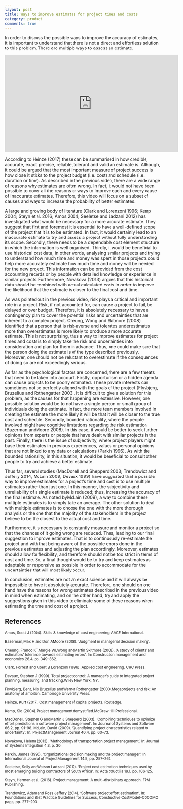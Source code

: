 ```yaml
---
layout: post
title: Ways to improve estimates for project times and costs
category: product
comments: true
---
```


In order to discuss the possible ways to improve the accuracy of estimates, it is important to understand that there
is not a direct and effortless solution to this problem. There are multiple ways to assess an estimate.

<iframe width="560" height="315" src="https://www.youtube.com/embed/eBt9dbsRLUI" frameborder="0" allow="autoplay; encrypted-media" allowfullscreen></iframe>

<br/>

According to
Heinze (2017) these can be summarised in how credible, accurate, exact, precise, reliable, tolerant and valid an
estimate is. Although, it could be argued that the most important measure of project success is how close it sticks
to the project budget (i.e. cost) and schedule (i.e. duration or time). As described in the previous video, there are a wide
range of reasons why estimates are often wrong. In fact, it would not have been possible to cover all the reasons or
ways to improve each and every cause of inaccurate estimates. Therefore, this video will focus on a subset of
causes and ways to increase the probability of better estimates.

A large and growing body of literature (Clark and Lorenzoni 1996; Kemp 2004; Steyn et al. 2016; Amos 2004; Seeletse
and Ladzani 2012) has investigated what would be necessary for a more accurate estimate. They suggest that first
and foremost it is essential to have a well-defined scope of the project that it is to be estimated. In fact, it would
certainly lead to an inaccurate estimate to try and assess a project without fully understanding its scope. Secondly,
there needs to be a dependable cost element structure in which the information is well organised. Thirdly, it
would be beneficial to use historical cost data, in other words, analysing similar projects and trying to understand
how much time and money was spent in those projects could help more accurately estimate how much time and
money will be needed for the new project. This information can be provided from the cost accounting records or
by people with detailed knowledge or experience in similar projects. Furthermore, Novakova (2013) argues that
this historical data should be combined with actual calculated costs in order to improve the likelihood that the
estimate is closer to the final cost and time.

As was pointed out in the previous video, risk plays a critical and important role in a project. Risk, if not
accounted for, can cause a project to fail, be delayed or over budget. Therefore, it is absolutely necessary to have a
contingency plan to cover the potential risks and uncertainties that are inherent to a complex project. Cheung,
Wong and Skitmore (2008) identified that a person that is risk-averse and tolerates underestimates more than
overestimates is more likely to produce a more accurate estimate. This is not surprising, thus a way to improve
estimates for project times and costs is to simply take the risk and uncertainties into consideration and plan for
them in advance. Thus, one could make sure that the person doing the estimate is of the type described previously.
Moreover, one should not be reluctant to overestimate if the consequences of doing so are not exceedingly serious.

As far as the psychological factors are concerned, there are a few threats that need to be taken into account. Firstly,
opportunism or a hidden agenda can cause projects to be poorly estimated. These private interests can sometimes
not be perfectly aligned with the goals of the project (Flyvbjerg, Bruzelius and Rothengatter 2003). It is difficult to
give a solution for this problem, as the causes for that happening are extensive. However, one possible solution
would be to not have a single person or small group of individuals doing the estimate. In fact, the more team
members involved in creating the estimate the more likely it will be that it will be closer to the true cost and schedule. Secondly, bounded rationality, where the people involved might have cognitive limitations regarding
the risk estimation (Bazerman andMoore 2008). In this case, it would be better to seek further opinions from
experts or people that have dealt with similar projects in the past. Finally, there is the issue of subjectivity, where
project players might base their estimates in previous experiences, values or personal opinions that are not linked
to any data or calculations (Parkin 1996). As with the bounded rationality, in this situation, it would be beneficial
to consult other people to try and achieve a better estimate.

Thus far, several studies (MacDonell and Shepperd 2003; Trendowicz and Jeffery 2014; McLain 2009; Devaux
1999) have suggested that a possible way to improve estimates for a project’s time and cost is to use multiple
estimates rather than just one. In this manner, the subjectivity and unreliability of a single estimate is reduced;
thus, increasing the accuracy of the final estimate. As noted byMcLain (2009), a way to combine these multiple
estimates is to simply take an average. The other solution to deal with multiple estimates is to choose the one
with the more thorough analysis or the one that the majority of the stakeholders in the project believe to be the
closest to the actual cost and time.

Furthermore, it is necessary to constantly measure and monitor a project so that the chances of it going wrong
are reduced. Thus, leading to our final suggestion to improve estimates. That is to continuously re-estimate the
project and with that being aware of the possible errors done in the previous estimates and adjusting the plan
accordingly. Moreover, estimates should allow for flexibility, and therefore should not be too strict in terms of cost
and time. So, a final thought would be to try and keep estimates as adaptable or responsive as possible in order to
accommodate for the uncertainties that will most likely occur.

In conclusion, estimates are not an exact science and it will always be impossible to have it absolutely accurate.
Therefore, one should on one hand have the reasons for wrong estimates described in the previous video in mind when
estimating, and on the other hand, try and apply the suggestions given in this video to eliminate some of these
reasons when estimating the time and cost of a project.

## References

<small>Amos, Scott J (2004). Skills & knowledge of cost engineering. AACE International.</small>

<small>Bazerman,Max H and Don AMoore (2008). ‘Judgment in managerial decision making’.</small>

<small>Cheung, Franco KT,Margie WLWong andMartin Skitmore (2008). ‘A study of clients’ and estimators’ tolerance
towards estimating errors’. In: Construction management and economics 26.4, pp. 349–362.</small>

<small>Clark, Forrest and Albert B Lorenzoni (1996). Applied cost engineering. CRC Press.</small>

<small>Devaux, Stephen A (1999). Total project control: A manager’s guide to integrated project planning, measuring, and
tracking.Wiley New York, NY.</small>

<small>Flyvbjerg, Bent, Nils Bruzelius andWerner Rothengatter (2003).Megaprojects and risk: An anatomy of ambition.
Cambridge University Press.</small>

<small>Heinze, Kurt (2017). Cost management of capital projects. Routledge.</small>

<small>Kemp, Sid (2004). Project management demystified.McGraw Hill Professional.</small>

<small>MacDonell, Stephen G andMartin J Shepperd (2003). ‘Combining techniques to optimize effort predictions in
software project management’. In: Journal of Systems and Software 66.2, pp. 91–98.
McLain, David (2009). ‘Quantifying project characteristics related to uncertainty’. In: ProjectManagement Journal
40.4, pp. 60–73.</small>

<small>Novakova, Helena (2013). ‘Methodology of transportation project management’. In: Journal of Systems Integration
4.3, p. 30.</small>

<small>Parkin, James (1996). ‘Organizational decision making and the project manager’. In: International Journal of
ProjectManagement 14.5, pp. 257–263.</small>

<small>Seeletse, Solly andWatson Ladzani (2012). ‘Project cost estimation techniques used by most emerging building
contractors of South Africa’. In: Acta Structilia 19.1, pp. 106–125.</small>

<small>Steyn, Herman et al. (2016). Project management: A multi-disciplinary approach. FPM Publishing.</small>

<small>Trendowicz, Adam and Ross Jeffery (2014). ‘Software project effort estimation’. In: Foundations and Best Practice
Guidelines for Success, Constructive CostModel–COCOMO pags, pp. 277–293.</small>

